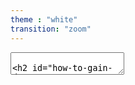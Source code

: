 ```yaml
---
theme : "white"
transition: "zoom"
---
```

<section data-markdown>
  <textarea data-template>

## How To Gain Data Super Powers with Python
<img data-src="images/Python_Ironman.png">
---
## Today You'll Learn
- The different Data Tools
- Why Python
- Data Roles
- Tips for new coders
- IDE Choice
- Code Demo
---
## Choose Your Tools
<img data-src="images/data_guanlet.png">
---
## Why Python?
- Most versatile widely used programming language
- Easy to use
- 70k libraries
- Built in to AWS / Azure / Goolge Cloud
- Python is the second best language for everything
---
## Data Roles
- Data Analyst
- Data Scientist
- Machine Learning
- Data Engineer 
---
## Tips for new coders
Code is not memorization. It's finding and assembling components to build solutions. 
---
## IDE
- Anaconda
- Jupyter Lab (newer version of Jupyter Notebooks)
- Spyder (not recommended)
- VS Code
- Notebooks vs scripts
---
## Demo
- Load and combine files
- Transform
- Aggregate
- Visualize
- Paramertize 
- Generate reports
---
## Questions?
jonathan@datastrategypro.com
https://www.linkedin.com/in/jonathanjng/
---
## Resources
https://plotly.com/python/plotly-express/
https://docs.dask.org/en/stable/
https://papermill.readthedocs.io/
https://www.anaconda.com/
https://code.visualstudio.com/
https://pandas.pydata.org/docs/reference/frame.html
https://colab.research.google.com/

  </textarea>
</section>